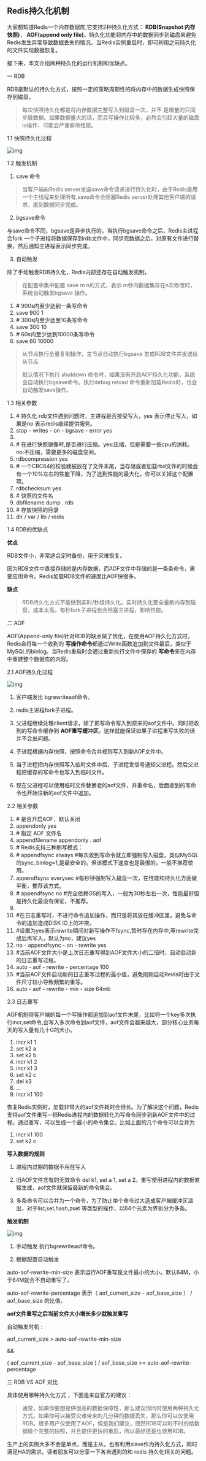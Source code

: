 ## Redis持久化机制

大家都知道Redis一个内存数据库,它支持2种持久化方式： **RDB(Snapshot 内存快照)**， **AOF(append only file)**。持久化功能将内存中的数据同步到磁盘来避免Redis发生异常导致数据丢失的情况。当Redis实例重启时，即可利用之前持久化的文件实现数据恢复。

接下来，本文介绍两种持久化的运行机制和优缺点。

一 RDB

RDB是默认的持久化方式，按照一定的策略周期性的将内存中的数据生成快照保存到磁盘。

> 每次快照持久化都是将内存数据完整写入到磁盘一次，并不 是增量的只同步脏数据。如果数据量大的话，而且写操作比较多，必然会引起大量的磁盘io操作，可能会严重影响性能。

1.1 快照持久化过程

![img](./images/f76e87c67c254a658c3edbc11f24816d.png)

1.2 触发机制

1. save 命令

> 当客户端向Redis server发送save命令请求进行持久化时，由于Redis是用一个主线程来处理所有,save命令会阻塞Redis server处理其他客户端的请求，直到数据同步完成。

2. bgsave命令

与save命令不同，bgsave是异步执行的，当执行bgsave命令之后，Redis主进程会fork 一个子进程将数据保存到rdb文件中，同步完数据之后，对原有文件进行替换，然后通知主进程表示同步完成。

3. 自动触发

除了手动触发RDB持久化，Redis内部还存在自动触发机制，

> 在配置中集中配置 save m n的方式，表示 m秒内数据集存在n次修改时，系统自动触发bgsave 操作。

1. \# 900s内至少达到一条写命令
2. save 900 1
3. \# 300s内至少达至10条写命令
4. save 300 10
5. \# 60s内至少达到10000条写命令
6. save 60 10000

> 从节点执行全量复制操作，主节点自动执行bgsave 生成RDB文件并发送给从节点
>
> 默认情况下执行 shutdown 命令时，如果没有开启AOF持久化功能，系统会自动执行bgsave命令。执行debug reload 命令重新加载Redis时，也会自动触发save操作。

1.3 相关参数

1. \# 持久化 rdb文件遇到问题时，主进程是否接受写入，yes 表示停止写入，如果是no 表示redis继续提供服务。
2. stop - writes - on - bgsave - error yes
3. 
4. \# 在进行快照镜像时,是否进行压缩。yes:压缩，但是需要一些cpu的消耗。no:不压缩，需要更多的磁盘空间。
5. rdbcompression yes
6. \# 一个CRC64的校验就被放在了文件末尾，当存储或者加载rbd文件的时候会有一个10%左右的性能下降，为了达到性能的最大化，你可以关掉这个配置项。
7. rdbchecksum yes
8. \# 快照的文件名
9. dbfilename dump . rdb
10. \# 存放快照的目录
11. dir / var / lib / redis

1.4 RDB的优缺点

**优点**

RDB文件小，非常适合定时备份，用于灾难恢复。

因为RDB文件中直接存储的是内存数据，而AOF文件中存储的是一条条命令，需要应用命令。Redis加载RDB文件的速度比AOF快很多。

**缺点**

> RDB持久化方式不能做到实时/秒级持久化。实时持久化要全量刷内存到磁盘，成本太高。每秒fork子进程也会阻塞主进程，影响性能。

二 AOF

AOF(Append-only file)针对RDB的缺点做了优化，在使用AOF持久化方式时，Redis会将每一个收到的 **写操作命令**都通过Write函数追加到文件最后，类似于MySQL的binlog。当Redis重启时会通过重新执行文件中保存的 **写命令**来在内存中重建整个数据库的内容。

2.1 AOF持久化过程

![img](./images/fd7d4b830ef749eb9133c59b54c70343.png)

1. 客户端发出 bgrewriteaof命令。

2. redis主进程fork子进程。

3. 父进程继续处理client请求，除了把写命令写入到原来的aof文件中。同时把收到的写命令缓存到 **AOF重写缓冲区**。这样就能保证如果子进程重写失败的话并不会出问题。

4. 子进程根据内存快照，按照命令合并规则写入到新AOF文件中。

5. 当子进程把内存快照写入临时文件中后，子进程发信号通知父进程。然后父进程把缓存的写命令也写入到临时文件。

6. 现在父进程可以使用临时文件替换老的aof文件，并重命名，后面收到的写命令也开始往新的aof文件中追加。

2.2 相关参数

1. \# 是否开启AOF，默认关闭
2. appendonly yes
3. \# 指定 AOF 文件名
4. appendfilename appendonly . aof
5. \# Redis支持三种刷写模式：
6. \# appendfsync always #每次收到写命令就立即强制写入磁盘，类似MySQL的sync_binlog=1,是最安全的。但该模式下速度也是最慢的，一般不推荐使用。
7. appendfsync everysec #每秒钟强制写入磁盘一次，在性能和持久化方面做平衡，推荐该方式。
8. \# appendfsync no #完全依赖OS的写入，一般为30秒左右一次，性能最好但是持久化最没有保证，不推荐。
9. 
10. \#在日志重写时，不进行命令追加操作，而只是将其放在缓冲区里，避免与命令的追加造成DISK IO上的冲突。
11. \#设置为yes表示rewrite期间对新写操作不fsync,暂时存在内存中,等rewrite完成后再写入，默认为no，建议yes
12. no - appendfsync - on - rewrite yes
13. \#当前AOF文件大小是上次日志重写得到AOF文件大小的二倍时，自动启动新的日志重写过程。
14. auto - aof - rewrite - percentage 100
15. \#当前AOF文件启动新的日志重写过程的最小值，避免刚刚启动Reids时由于文件尺寸较小导致频繁的重写。
16. auto - aof - rewrite - min - size 64mb

2.3 日志重写

AOF机制将客户端的每一个写操作都追加到aof文件末尾，比如将一个key多次执行incr,set命令,会写入多次命令到aof文件，aof文件会越来越大，部分核心业务每天的写入量有几十G的大小。

1. incr k1 1
2. set k2 a
3. set k2 b
4. incr k1 2
5. incr k1 3
6. set k2 c
7. del k3
8. ...
9. incr k1 100

恢复Redis实例时，加载非常大的aof文件耗时会很长。为了解决这个问题，Redis 支持aof文件重写--把Redis进程内的数据转化为写命令同步到新AOF文件中的过程。通过重写，可以生成一个最小的命令集合。比如上面的几个命令可以合并为

1. incr k1 100
2. set k2 c

**写入数据的规则**

1. 进程内过期的数据不用在写入

2. 旧AOF文件含有的无效命令 del k1, set a 1, set a 2。重写使用进程内的数据直接生成，aof文件就保留最新的命令集合。

3. 多条命令可以合并为一个命令，为了防止单个命令过大造成客户端缓冲区溢出，对于list,set,hash,zset 等类型的操作，以64个元素为界拆分为多条。

**触发机制**

![img](./images/0206bb1b8bc545499c8ee0ca819f6b40.png)

1. 手动触发 执行bgrewriteaof命令。

2. 根据配置自动触发

auto-aof-rewrite-min-size 表示运行AOF重写是文件最小的大小。默认64M，小于64M就会不自动重写了。

auto-aof-rewrite-percentage 表示（ aof_current_size - aof_base_size ） / aof_base_size 的比值。

**aof文件重写之后当前文件大小增长多少就触发重写**

自动触发时机 :

aof_current_size > auto-aof-rewrite-min-size

&&

( aof_current_size - aof_base_size ) / aof_base_size >= auto-aof-rewrite-percentage

三 RDB VS AOF 对比

具体使用哪种持久化方式 ，下面是来自官方的建议：

> 通常，如果你要想提供很高的数据保障性，那么建议你同时使用两种持久化方式。如果你可以接受灾难带来的几分钟的数据丢失，那么你可以仅使用RDB。很多用户仅使用了AOF，但是我们建议，既然RDB可以时不时的给数据做个完整的快照，并且提供更快的重启，所以最好还是也使用RDB。

生产上的实例大多不会是单点，而是主从，也有利用slave作为持久化方式，同时满足HA的需求。读者朋友可以分享一下各自遇到的和 redis 持久化相关的问题。